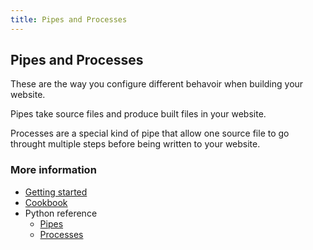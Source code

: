 ```yaml
---
title: Pipes and Processes
---
```


## Pipes and Processes

These are the way you configure different behavoir when building your website.

Pipes take source files and produce built files in your website.

Processes are a special kind of pipe that allow one source file to go throught multiple steps before being written to your website.



### More information

* [Getting started](../getting_started)
* [Cookbook](../cookbook)
* Python reference
    * [Pipes](../reference/staticpipes.pipes.html)
    * [Processes](../reference/staticpipes.processes.html)

